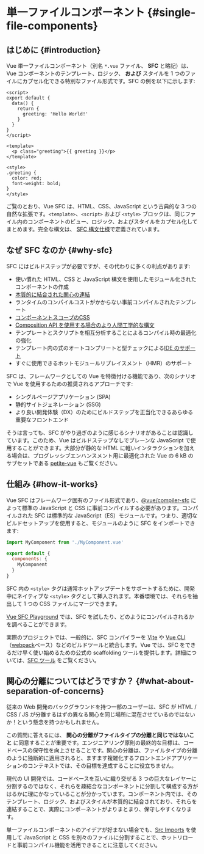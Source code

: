 # 単一ファイルコンポーネント {#single-file-components}

## はじめに {#introduction}

Vue 単一ファイルコンポーネント（別名 `*.vue` ファイル、 **SFC** と略記）は、Vue コンポーネントのテンプレート、ロジック、 **および** スタイルを 1 つのファイルにカプセル化できる特別なファイル形式です。SFC の例を以下に示します:

```vue
<script>
export default {
  data() {
    return {
      greeting: 'Hello World!'
    }
  }
}
</script>

<template>
  <p class="greeting">{{ greeting }}</p>
</template>

<style>
.greeting {
  color: red;
  font-weight: bold;
}
</style>
```

ご覧のとおり、Vue SFC は、HTML、CSS、JavaScript という古典的な 3 つの自然な拡張です。`<template>`、`<script>` および `<style>` ブロックは、同じファイル内のコンポーネントのビュー、ロジック、およびスタイルをカプセル化してまとめます。完全な構文は、 [SFC 構文仕様](/api/sfc-spec)で定義されています。

## なぜ SFC なのか {#why-sfc}

SFC にはビルドステップが必要ですが、その代わりに多くの利点があります:

- 使い慣れた HTML、CSS と JavaScript 構文を使用したモジュール化されたコンポーネントの作成
- [本質的に結合された関心の連結](#関心の分離についてはどうですか？)
- ランタイムのコンパイルコストがかからない事前コンパイルされたテンプレート
- [コンポーネントスコープのCSS](/api/sfc-css-features)
- [Composition API を使用する場合のより人間工学的な構文](/api/sfc-script-setup)
- テンプレートとスクリプトを相互分析することによるコンパイル時の最適化の強化
- テンプレート内の式のオートコンプリートと型チェックによる[IDE のサポート](/guide/scaling-up/tooling.html#IDE-のサポート)
- すぐに使用できるホットモジュールリプレイスメント（HMR）のサポート

SFC は、フレームワークとしての Vue を特徴付ける機能であり、次のシナリオで Vue を使用するための推奨されるアプローチです:

- シングルページアプリケーション (SPA)
- 静的サイトジェネレーション (SSG)
- より良い開発体験（DX）のためにビルドステップを正当化できるあらゆる重要なフロントエンド

そうは言っても、SFC がやり過ぎのように感じるシナリオがあることは認識しています。このため、Vue はビルドステップなしでプレーンな JavaScript で使用することができます。大部分が静的な HTML に軽いインタラクションを加える場合は、プログレッシブエンハンスメント用に最適化された Vue の 6 kB のサブセットである [petite-vue](https://github.com/vuejs/petite-vue) もご覧ください。

## 仕組み {#how-it-works}

Vue SFC はフレームワーク固有のファイル形式であり、[@vue/compiler-sfc](https://github.com/vuejs/core/tree/main/packages/compiler-sfc) によって標準の JavaScript と CSS に事前コンパイルする必要があります。コンパイルされた SFC は標準的な JavaScript（ES）モジュールです。つまり、適切なビルドセットアップを使用すると、モジュールのように SFC をインポートできます:

```js
import MyComponent from './MyComponent.vue'

export default {
  components: {
    MyComponent
  }
}
```

SFC 内の `<style>` タグは通常ホットアップデートをサポートするために、開発中にネイティブな `<style>` タグとして挿入されます。本番環境では、それらを抽出して 1 つの CSS ファイルにマージできます。

[Vue SFC Playground](https://sfc.vuejs.org/) では、SFC を試したり、どのようにコンパイルされるかを調べることができます。

実際のプロジェクトでは、一般的に、SFC コンパイラーを [Vite](https://vitejs.dev/) や [Vue CLI](http://cli.vuejs.org/)（[webpack](https://webpack.js.org/)ベース）などのビルドツールと統合します。Vue では、SFC をできるだけ早く使い始めるための公式の scaffolding ツールを提供します。詳細については、[SFC ツール](/guide/scaling-up/tooling) をご覧ください。

## 関心の分離についてはどうですか？ {#what-about-separation-of-concerns}

従来の Web 開発のバックグラウンドを持つ一部のユーザーは、SFC が HTML / CSS / JS が分離するはずの異なる関心を同じ場所に混在させているのではないか！という懸念を持つかもしれません。

この質問に答えるには、 **関心の分離がファイルタイプの分離と同じではないこと** に同意することが重要です。エンジニアリング原則の最終的な目標は、コードベースの保守性を向上させることです。関心の分離は、ファイルタイプの分離のように独断的に適用されると、ますます複雑化するフロントエンドアプリケーションのコンテキストでは、その目標を達成することに役立ちません。

現代の UI 開発では、コードベースを互いに織り交ぜる 3 つの巨大なレイヤーに分割するのではなく、それらを疎結合なコンポーネントに分割して構成する方がはるかに理にかなっていることが分かっています。コンポーネント内では、そのテンプレート、ロジック、およびスタイルが本質的に結合されており、それらを連結することで、実際にコンポーネントがよりまとまり、保守しやすくなります。

単一ファイルコンポーネントのアイデアが好まない場合でも、[Src Imports](/api/sfc-spec.html#src-imports) を使用して JavaScript と CSS を別々のファイルに分割することで、ホットリロードと事前コンパイル機能を活用できることに注意してください。
